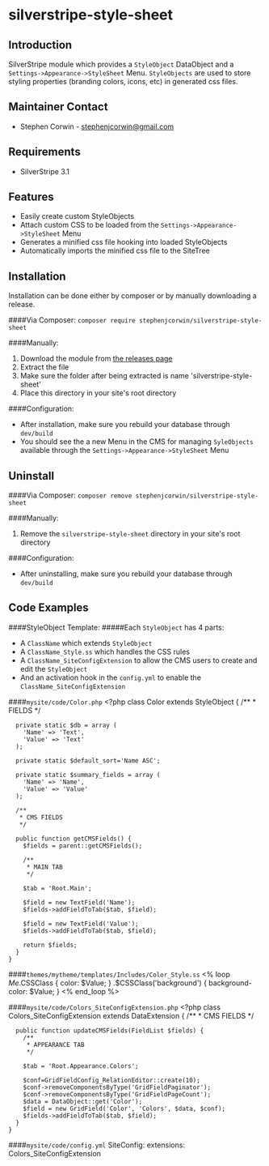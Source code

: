 silverstripe-style-sheet
=======================================

Introduction
---------------------------------------
SilverStripe module which provides a `StyleObject` DataObject and a `Settings->Appearance->StyleSheet` Menu. `StyleObjects` are used to store styling properties (branding colors, icons, etc) in generated css files.

Maintainer Contact
---------------------------------------
-   Stephen Corwin - <stephenjcorwin@gmail.com>
   
Requirements
---------------------------------------
-   SilverStripe 3.1

Features
---------------------------------------
-   Easily create custom StyleObjects
-   Attach custom CSS to be loaded from the `Settings->Appearance->StyleSheet` Menu
-   Generates a minified css file hooking into loaded StyleObjects
-   Automatically imports the minified css file to the SiteTree

Installation
---------------------------------------
Installation can be done either by composer or by manually downloading a release.

####Via Composer:
`composer require stephenjcorwin/silverstripe-style-sheet`

####Manually:
1.   Download the module from [the releases page](https://github.com/stephenjcorwin/silverstripe-style-sheet/releases)
2.   Extract the file
3.   Make sure the folder after being extracted is name 'silverstripe-style-sheet'
4.   Place this directory in your site's root directory

####Configuration:
-   After installation, make sure you rebuild your database through `dev/build`
-    You should see the a new Menu in the CMS for managing `SyleObjects` available through the `Settings->Appearance->StyleSheet` Menu

Uninstall
---------------------------------------
####Via Composer:
`composer remove stephenjcorwin/silverstripe-style-sheet`

####Manually:
1.   Remove the `silverstripe-style-sheet` directory in your site's root directory

####Configuration:
-   After uninstalling, make sure you rebuild your database through `dev/build`

Code Examples
---------------------------------------
####StyleObject Template:
#####Each `StyleObject` has 4 parts:
-   A `ClassName` which extends `StyleObject`
-	A `ClassName_Style.ss` which handles the CSS rules
-	A `ClassName_SiteConfigExtension` to allow the CMS users to create and edit the `StyleObject`
-	And an activation hook in the `config.yml` to enable the `ClassName_SiteConfigExtension`

####`mysite/code/Color.php`
	<?php
	class Color extends StyleObject {
	  /**
	   * FIELDS
	  */

	  private static $db = array (
	    'Name' => 'Text',
	    'Value' => 'Text'
	  );

	  private static $default_sort='Name ASC';

	  private static $summary_fields = array (    
	    'Name' => 'Name',
	    'Value' => 'Value'
	  );

	  /**
	   * CMS FIELDS
	   */

	  public function getCMSFields() {
	    $fields = parent::getCMSFields();
	    
	    /**
	     * MAIN TAB
	     */

	    $tab = 'Root.Main';

	    $field = new TextField('Name');
	    $fields->addFieldToTab($tab, $field);

	    $field = new TextField('Value');
	    $fields->addFieldToTab($tab, $field);
	    
	    return $fields;
	  }
	}

####`themes/mytheme/templates/Includes/Color_Style.ss`
	<% loop $Me %>
	 .$CSSClass { color: $Value; }
	 .$CSSClass('background') { background-color: $Value; }
	<% end_loop %>

####`mysite/code/Colors_SiteConfigExtension.php`
	<?php
	class Colors_SiteConfigExtension extends DataExtension {
	  /**
	   * CMS FIELDS
	   */

	  public function updateCMSFields(FieldList $fields) {    
	    /**
	     * APPEARANCE TAB
	     */

	    $tab = 'Root.Appearance.Colors';
	    
	    $conf=GridFieldConfig_RelationEditor::create(10);
	    $conf->removeComponentsByType('GridFieldPaginator');
	    $conf->removeComponentsByType('GridFieldPageCount');
	    $data = DataObject::get('Color');
	    $field = new GridField('Color', 'Colors', $data, $conf);
	    $fields->addFieldToTab($tab, $field);
	  }
	}

####`mysite/code/config.yml`
	SiteConfig:
	  extensions:
	    Colors_SiteConfigExtension